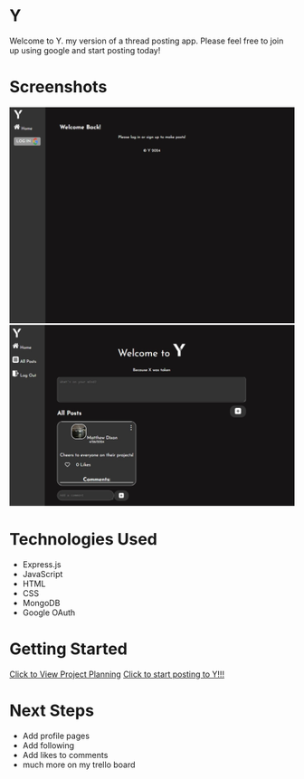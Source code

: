 # Y
Welcome to Y. my version of a thread posting app. Please feel free to join up using google and start posting today!

# Screenshots

![alt text](public/images/ss1.jpg)
![alt text](public/images/ss2.jpg)

# Technologies Used
- Express.js
- JavaScript
- HTML
- CSS
- MongoDB
- Google OAuth

# Getting Started

[Click to View Project Planning](https://trello.com/b/yBRe5cCy/project-2)
[Click to start posting to Y!!!](https://yyy-2415-f9483776d29f.herokuapp.com/)

# Next Steps

- Add profile pages
- Add following
- Add likes to comments
- much more on my trello board